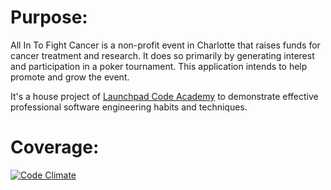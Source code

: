 Purpose:
========

All In To Fight Cancer is a non-profit event in Charlotte that raises funds for
cancer treatment and research.  It does so primarily by generating interest and
participation in a poker tournament.  This application intends to help promote
and grow the event.

It's a house project of [Launchpad Code
Academy](http://www.launchpadcodeacademy.com/) to demonstrate effective
professional software engineering habits and techniques.


Coverage:
=========

[![Code Climate](https://codeclimate.com/repos/524c7bc056b1025b6c0c7dec/badges/773ff0cb66fde3a4f787/gpa.png)](https://codeclimate.com/repos/524c7bc056b1025b6c0c7dec/feed)
